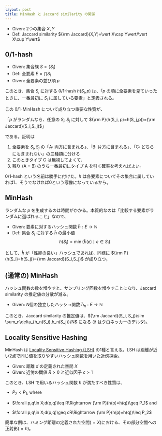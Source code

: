 ```yaml
---
layout: post
title: MinHash と Jaccard similarity の関係
---
```


* Given: 2つの集合 $X,Y$
* Def: Jaccard similarity ${\rm Jaccard}(X,Y)=\vert X\cap Y\vert/\vert X\cup Y\vert$



## 0/1-hash

* Given:  集合族 $S=\{S_i\}$
* Def: 全要素 $E=\bigcap S_i$
* Given: 全要素の並び順 $p$

このとき、集合 $S_i$ に対する 0/1-hash $h(S_i, p)$ は、「$p$ の順に全要素を見ていったときに、一番最初に $S_i$ に属している要素」と定義される。



この 0/1-MinHash について成り立つ重要な性質が、

「$p$ がランダムなら、任意の $S_i,S_j$ に対して ${\rm P}(h(S_i, p)=h(S_j,p))={\rm Jaccard}(S_i,S_j)$」

である。証明は

1. 全要素を $S_i,S_j$ の「A: 両方に含まれる」、「B: 片方に含まれる」、「C: どちらにも含まれない」の三種類に分ける
2. このときタイプ C は無視してよくて、
3. 残り (A + B) のうち一番最初にタイプ A を引く確率を考えればよい。



0/1-hash という名前は勝手に付けた。$h$ は各要素についてその集合に属していれば1、そうでなければ0という写像になっているから。



## MinHash

ランダムな $p$ を生成するのは時間がかかる。本質的なのは「比較する要素がランダムに選ばれること」なので、

* Given: 要素に対するハッシュ関数 $\tilde{h}: E\rightarrow\mathbb{N}$
* Def: 集合 $S_i$ に対する $\tilde{h}$ の最小値 $$h(S_i)=\min{\{\tilde{h}(e)\mid e\in S_i\}}$$

として、$\tilde{h}$ が「性能の良い」ハッシュであれば、同様に ${\rm P}(h(S_i)=h(S_j))={\rm Jaccard}(S_i,S_j)$ が成り立つ。



## (通常の) MinHash

ハッシュ関数の数を増やすと、サンプリング回数を増やすことになり、Jaccard similarity の推定値の分散が減る。

* Given: $N$個の独立したハッシュ関数 $\tilde{h}_n: E\rightarrow\mathbb{N}$

このとき、Jaccard similarity の推定値は、${\rm Jaccard}(S_i, S_j)\sim \sum_n\delta_{h_n(S_i),h_n(S_j)}/N$ になる ($\delta$ はクロネッカーのデルタ)。



## Locality Sensitive Hashing

MinHash は [Locality Sensitive Hashing (LSH)](https://ja.wikipedia.org/wiki/局所性鋭敏型ハッシュ) の1種と言える。LSH は距離が近い2点で同じ値を取りやすいハッシュ関数を用いた近傍探索。

* Given: 距離 $d$ の定義された空間 $X$
* Given: 近傍の閾値 $R>0$ と近似因子 $c>1$

このとき、LSH で用いるハッシュ関数 $h$ が満たすべき性質は、

* $P_2<P_1$, where
* $\forall p,q\in X;d(p,q)\leq R\Rightarrow {\rm P}(h(p)=h(q))\geq P_1$ and

* $\forall p,q\in X;d(p,q)\geq cR\Rightarrow {\rm P}(h(p)=h(q))\leq P_2$

簡単な例は、ハミング距離の定義された空間($=X$)における、その部分空間への正射影($=h$)。
